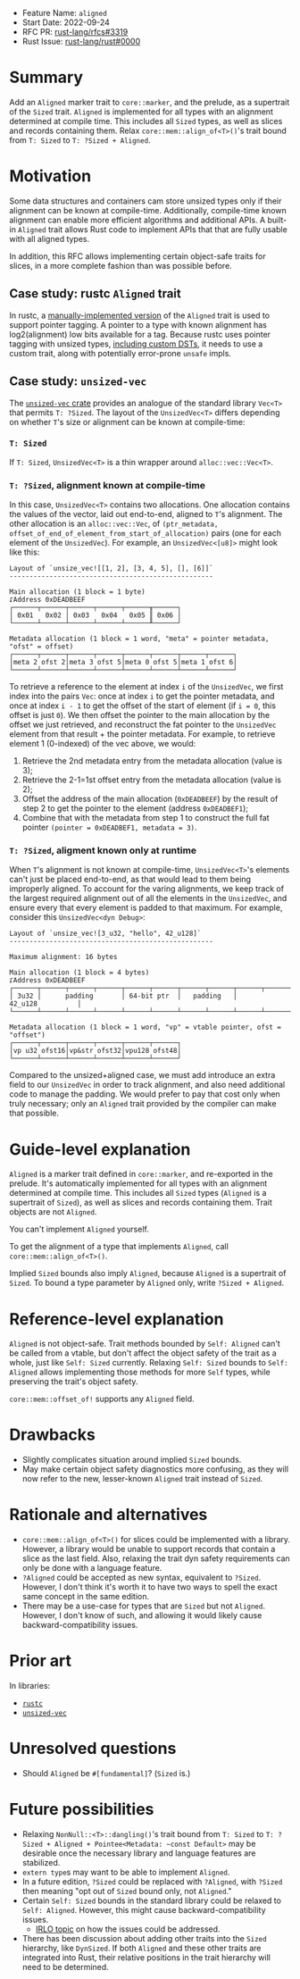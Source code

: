 - Feature Name: `aligned`
- Start Date: 2022-09-24
- RFC PR: [rust-lang/rfcs#3319](https://github.com/rust-lang/rfcs/pull/3319)
- Rust Issue: [rust-lang/rust#0000](https://github.com/rust-lang/rust/issues/0000)

# Summary

Add an `Aligned` marker trait to `core::marker`, and the prelude, as a
supertrait of the `Sized` trait. `Aligned` is implemented for all types with an
alignment determined at compile time. This includes all `Sized` types, as well
as slices and records containing them. Relax `core::mem::align_of<T>()`'s trait
bound from `T: Sized` to `T: ?Sized + Aligned`.

# Motivation

Some data structures and containers cam store unsized types only if their
alignment can be known at compile-time. Additionally, compile-time known
alignment can enable more efficient algorithms and additional APIs. A built-in
`Aligned` trait allows Rust code to implement APIs that that are fully usable
with all aligned types.

In addition, this RFC allows implementing certain object-safe traits for slices,
in a more complete fashion than was possible before.

## Case study: rustc `Aligned` trait

In rustc, a [manually-implemented version](https://github.com/rust-lang/rust/blob/a76ec181fba25f9fe64999ec2ae84bdc393560f2/compiler/rustc_data_structures/src/aligned.rs#L22-L25)
of the `Aligned` trait is used to support pointer tagging. A pointer to a type
with known alignment has log2(alignment) low bits available for a tag. Because
rustc uses pointer tagging with unsized types, [including custom DSTs](https://github.com/rust-lang/rust/blob/a76ec181fba25f9fe64999ec2ae84bdc393560f2/compiler/rustc_middle/src/ty/list.rs#L222-L232),
it needs to use a custom trait, along with potentially error-prone `unsafe`
impls.

## Case study: `unsized-vec`

The [`unsized-vec` crate](https://docs.rs/unsized-vec/0.0.2-alpha.7/unsized_vec/)
provides an analogue of the standard library `Vec<T>` that permits `T: ?Sized`.
The layout of the `UnsizedVec<T>` differs depending on whether `T`'s size or
alignment can be known at compile-time:

### `T: Sized`

If `T: Sized`, `UnsizedVec<T>` is a thin wrapper around `alloc::vec::Vec<T>`.

### `T: ?Sized`, alignment known at compile-time

In this case, `UnsizedVec<T>` contains two allocations. One allocation contains
the values of the vector, laid out end-to-end, aligned to `T`'s alignment. The
other allocation is an `alloc::vec::Vec`, of
`(ptr_metadata, offset_of_end_of_element_from_start_of_allocation)` pairs (one
for each element of the `UnsizedVec`). For example, an `UnsizedVec<[u8]>` might
look like this:

```text
Layout of `unsize_vec![[1, 2], [3, 4, 5], [], [6]]`
---------------------------------------------------

Main allocation (1 block = 1 byte)
⮦Address 0xDEADBEEF
┌──────┬──────┬──────┬──────┬──────╥──────┐
│ 0x01   0x02 │ 0x03   0x04   0x05 ║ 0x06 │
└──────┴──────┴──────┴──────┴──────╨──────┘

Metadata allocation (1 block = 1 word, "meta" = pointer metadata, "ofst" = offset)
┌──────┬──────┬──────┬──────┬──────┬──────┬──────┬──────┐
│meta 2 ofst 2│meta 3 ofst 5│meta 0 ofst 5│meta 1 ofst 6│
└──────┴──────┴──────┴──────┴──────┴──────┴──────┴──────┘
```

To retrieve a reference to the element at index `i` of the `UnsizedVec`, we
first index into the pairs `Vec`: once at index `i` to get the pointer metadata,
and once at index `i - 1` to get the offset of the start of element (if `i = 0`,
this offset is just `0`). We then offset the pointer to the main allocation by
the offset we just retrieved, and reconstruct the fat pointer to the
`UnsizedVec` element from that result + the pointer metadata. For example, to
retrieve element 1 (0-indexed) of the vec above, we would:

  1. Retrieve the 2nd metadata entry from the metadata allocation (value is 3);
  2. Retrieve the 2-1=1st offset entry from the metadata allocation (value is 2);
  3. Offset the address of the main allocation (`0xDEADBEEF`) by the result of
     step 2 to get the pointer to the element (address `0xDEADBEF1`);
  4. Combine that with the metadata from step 1 to construct the full fat
     pointer `(pointer = 0xDEADBEF1, metadata = 3)`.

### `T: ?Sized`, aligment known only at runtime

When `T`'s alignment is not known at compile-time, `UnsizedVec<T>`'s elements
can't just be placed end-to-end, as that would lead to them being improperly
aligned. To account for the varing alignments, we keep track of the largest
required alignment out of all the elements in the `UnsizedVec`, and ensure every
that every element is padded to that maximum. For example, consider this
`UnsizedVec<dyn Debug>`:

```text
Layout of `unsize_vec![3_u32, "hello", 42_u128]`
---------------------------------------------------

Maximum alignment: 16 bytes

Main allocation (1 block = 4 bytes)
⮦Address 0xDEADBEEF
┌──────┬──────┬──────┬──────┬──────┬──────┬──────┬──────┬──────┬──────┬──────┬──────┐
│ 3u32 │      padding       │ 64-bit ptr  │   padding   │          42_u128          │
└──────┴──────┴──────┴──────┴──────┴──────┴──────┴──────┴──────┴──────┴──────┴──────┘

Metadata allocation (1 block = 1 word, "vp" = vtable pointer, ofst = "offset")
┌──────┬──────┬──────┬──────┬──────┬──────┐
│vp u32 ofst16│vp&str ofst32│vpu128 ofst48│
└──────┴──────┴──────┴──────┴──────┴──────┘
```

Compared to the unsized+aligned case, we must add introduce an extra field to
our `UnsizedVec` in order to track alignment, and also need additional code to
manage the padding. We would prefer to pay that cost only when truly necessary;
only an `Aligned` trait provided by the compiler can make that possible.

# Guide-level explanation

`Aligned` is a marker trait defined in `core::marker`, and re-exported in the
prelude. It's automatically implemented for all types with an alignment
determined at compile time. This includes all `Sized` types (`Aligned` is a
supertrait of `Sized`), as well as slices and records containing them. Trait
objects are not `Aligned`.

You can't implement `Aligned` yourself.

To get the alignment of a type that implements `Aligned`, call
`core::mem::align_of<T>()`.

Implied `Sized` bounds also imply `Aligned`, because `Aligned` is a supertrait
of `Sized`. To bound a type parameter by `Aligned` only, write
`?Sized + Aligned`.

# Reference-level explanation

`Aligned` is not object-safe. Trait methods bounded by `Self: Aligned` can't be
called from a vtable, but don't affect the object safety of the trait as a
whole, just like `Self: Sized` currently. Relaxing `Self: Sized` bounds to
`Self: Aligned` allows implementing those methods for more `Self` types, while
preserving the trait's object safety.

`core::mem::offset_of!` supports any `Aligned` field.

# Drawbacks

- Slightly complicates situation around implied `Sized` bounds.
- May make certain object safety diagnostics more confusing, as they will now
  refer to the new, lesser-known `Aligned` trait instead of `Sized`.

# Rationale and alternatives

- `core::mem::align_of<T>()` for slices could be implemented with a library.
  However, a library would be unable to support records that contain a slice as
  the last field. Also, relaxing the trait dyn safety requirements can only be
  done with a language feature.
- `?Aligned` could be accepted as new syntax, equivalent to `?Sized`. However, I
  don't think it's worth it to have two ways to spell the exact same concept in
  the same edition.
- There may be a use-case for types that are `Sized` but not `Aligned`. However,
  I don't know of such, and allowing it would likely cause
  backward-compatibility issues.

# Prior art

In libraries:

- [`rustc`](https://github.com/rust-lang/rust/blob/f9a6b71580cd53dd4491d9bb6400f7ee841d9c22/compiler/rustc_data_structures/src/aligned.rs#L22)
- [`unsized-vec`](https://github.com/Jules-Bertholet/unsized-vec/blob/278befae4c08db42ff77461e9d7ce30eccf0c5bc/src/marker.rs#L16)

# Unresolved questions

- Should `Aligned` be `#[fundamental]`? (`Sized` is.)

# Future possibilities

- Relaxing `NonNull::<T>::dangling()`'s trait bound from `T: Sized` to
  `T: ?Sized + Aligned + Pointee<Metadata: ~const Default>` may be desirable
  once the necessary library and language features are stabilized.
- `extern type`s may want to be able to implement `Aligned`.
- In a future edition, `?Sized` could be replaced with `?Aligned`, with `?Sized`
  then meaning "opt out of `Sized` bound only, not `Aligned`."
- Certain `Self: Sized` bounds in the standard library could be relaxed to
  `Self: Aligned`. However, this might cause backward-compatibility issues.
  - [IRLO topic](https://internals.rust-lang.org/t/removing-self-sized-and-backward-compatibility/17456)
    on how the issues could be addressed.
- There has been discussion about adding other traits into the `Sized`
  hierarchy, like `DynSized`. If both `Aligned` and these other traits are
  integrated into Rust, their relative positions in the trait hierarchy will
  need to be determined.
